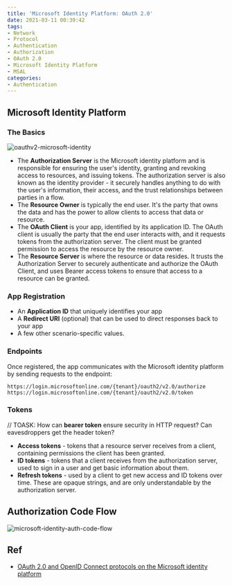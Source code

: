 ```yaml
---
title: 'Microsoft Identity Platform: OAuth 2.0'
date: 2021-03-11 00:39:42
tags:
- Network
- Protocol
- Authentication
- Authorization
- OAuth 2.0
- Microsoft Identity Platform
- MSAL
categories:
- Authentication
---
```


## Microsoft Identity Platform

### The Basics

![oauthv2-microsoft-identity](/images/authentication/oauthv2-intro/oauthv2-microsoft-identity.png)

* The **Authorization Server** is the Microsoft identity platform and is responsible for ensuring the user's identity, granting and revoking access to resources, and issuing tokens. The authorization server is also known as the identity provider - it securely handles anything to do with the user's information, their access, and the trust relationships between parties in a flow.
* The **Resource Owner** is typically the end user. It's the party that owns the data and has the power to allow clients to access that data or resource.
* The **OAuth Client** is your app, identified by its application ID. The OAuth client is usually the party that the end user interacts with, and it requests tokens from the authorization server. The client must be granted permission to access the resource by the resource owner.
* The **Resource Server** is where the resource or data resides. It trusts the Authorization Server to securely authenticate and authorize the OAuth Client, and uses Bearer access tokens to ensure that access to a resource can be granted.

### App Registration

* An **Application ID** that uniquely identifies your app
* A **Redirect URI** (optional) that can be used to direct responses back to your app
* A few other scenario-specific values.

### Endpoints

Once registered, the app communicates with the Microsoft identity platform by sending requests to the endpoint:
```
https://login.microsoftonline.com/{tenant}/oauth2/v2.0/authorize
https://login.microsoftonline.com/{tenant}/oauth2/v2.0/token
```

### Tokens

// TOASK: How can **bearer token** ensure security in HTTP request? Can eavesdroppers get the header token?

* **Access tokens** - tokens that a resource server receives from a client, containing permissions the client has been granted.
* **ID tokens** - tokens that a client receives from the authorization server, used to sign in a user and get basic information about them.
* **Refresh tokens** - used by a client to get new access and ID tokens over time. These are opaque strings, and are only understandable by the authorization server.

## Authorization Code Flow

![microsoft-identity-auth-code-flow](/images/authentication/oauthv2-intro/microsoft-identity-auth-code-flow.png)

## Ref

* [OAuth 2.0 and OpenID Connect protocols on the Microsoft identity platform](https://docs.microsoft.com/en-us/azure/active-directory/develop/active-directory-v2-protocols)